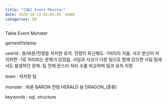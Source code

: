 ```yaml
---
title: "[DB] Event Monster"
date: 2020-10-22 01:01:01 -0400
categories: DB
---
```


Table Event Monster

gameid/tstamp

userid : 용/바론/전령을 처치한 유저. 전령이 퇴근해도 -1처리라 지움. 샤코 분신이 처치하면 -1로 처리되는 문제가 있었음.
사일과 샤코가 다른 팀으로 함께 있으면 사일 팀에서도 발생하던 문제. 팀 전체 몬스터 처리 수를 비교하며 팀과 유저 지정

team : 처치한 팀

monster : 바론 BARON 전령 HERALD 용 DRAGON_(종류)

keywords : sql, structure
